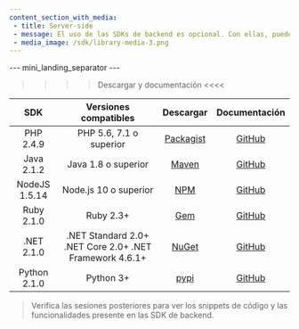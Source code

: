 ```yaml
---
content_section_with_media: 
 - title: Server-side
 - message: El uso de las SDKs de backend es opcional. Con ellas, puedes obtener funcionalidades server-side de nuestras soluciones de pago online, como crear y conocer el estado de distintos pagos, integrar pagos con tarjeta u otros medios de pagos, y realizar devoluciones y contracargos.
 - media_image: /sdk/library-media-3.png
---
```


--- mini_landing_separator ---

>>>> Descargar y documentación <<<<

|      SDK      |                    Versiones compatibles                  |  Descargar | Documentación |
|:-------------:|:--------------------------------------------------------:|:---------:|:------------:|
| PHP 2.4.9    | PHP 5.6, 7.1 o superior  | [Packagist](https://packagist.org/packages/mercadopago/dx-php)| [GitHub](https://github.com/mercadopago/sdk-php)  |
| Java 2.1.2   | Java 1.8 o superior | [Maven](https://search.maven.org/artifact/com.mercadopago/sdk-java-)    | [GitHub](https://github.com/mercadopago/sdk-java)    |
| NodeJS 1.5.14 | Node.js 10 o superior  | [NPM](https://www.npmjs.com/package/mercadopago)    | [GitHub](https://github.com/mercadopago/sdk-nodejs) |
| Ruby 2.1.0    | Ruby 2.3+ | [Gem](https://rubygems.org/gems/mercadopago-sdk)   | [GitHub](https://github.com/mercadopago/sdk-ruby)    |
| .NET 2.1.0    | .NET Standard 2.0+ .NET Core 2.0+  .NET Framework 4.6.1+ | [NuGet](https://www.nuget.org/packages/mercadopago-sdk)   | [GitHub](https://github.com/mercadopago/sdk-dotnet)   |
| Python 2.1.0 | Python 3+   | [pypi](https://pypi.org/project/mercadopago/)   | [GitHub](https://github.com/mercadopago/sdk-python)     |

> Verifica las sesiones posteriores para ver los snippets de código y las funcionalidades presente en las SDK de backend.
